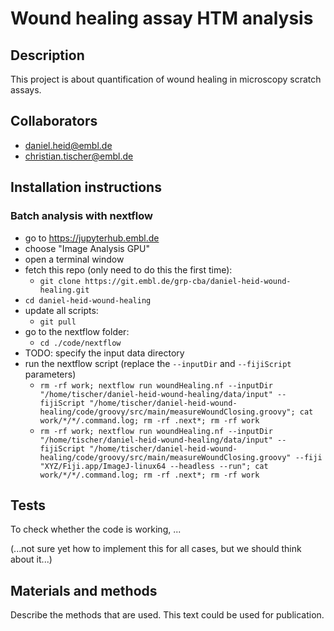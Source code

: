 # Wound healing assay HTM analysis

## Description

This project is about quantification of wound healing in microscopy scratch assays.

## Collaborators

- daniel.heid@embl.de
- christian.tischer@embl.de

## Installation instructions



### Batch analysis with nextflow

- go to https://jupyterhub.embl.de
- choose "Image Analysis GPU"
- open a terminal window
- fetch this repo (only need to do this the first time): 
  - `git clone https://git.embl.de/grp-cba/daniel-heid-wound-healing.git` 
- `cd daniel-heid-wound-healing`
- update all scripts:
  - `git pull`
- go to the nextflow folder:
  - `cd ./code/nextflow`
- TODO: specify the input data directory
- run the nextflow script (replace the `--inputDir` and `--fijiScript` parameters)
  - `rm -rf work; nextflow run woundHealing.nf --inputDir "/home/tischer/daniel-heid-wound-healing/data/input" --fijiScript "/home/tischer/daniel-heid-wound-healing/code/groovy/src/main/measureWoundClosing.groovy"; cat work/*/*/.command.log; rm -rf .next*; rm -rf work`
  - `rm -rf work; nextflow run woundHealing.nf --inputDir "/home/tischer/daniel-heid-wound-healing/data/input" --fijiScript "/home/tischer/daniel-heid-wound-healing/code/groovy/src/main/measureWoundClosing.groovy" --fiji "XYZ/Fiji.app/ImageJ-linux64 --headless --run"; cat work/*/*/.command.log; rm -rf .next*; rm -rf work`


## Tests

To check whether the code is working, ...

(...not sure yet how to implement this for all cases, but we should think about it...)

## Materials and methods

Describe the methods that are used. This text could be used for publication.

